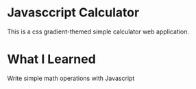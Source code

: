# Javasccript Calculator
This is a css gradient-themed simple calculator web application.

# What I Learned 
Write simple math operations with Javascript
